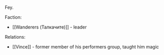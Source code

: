 Fey.

Faction:
- [[Wanderers (Талкачите)]] - leader

Relations:
- [[Vince]] - former member of his performers group, taught him magic